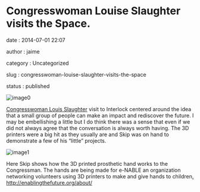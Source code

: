 Congresswoman Louise Slaughter visits the Space.
================================================

date
:   2014-07-01 22:07

author
:   jaime

category
:   Uncategorized

slug
:   congresswoman-louise-slaughter-visits-the-space

status
:   published

![image0](https://dl.dropboxusercontent.com/u/34056332/Group%20Photo.jpg)

[Congresswoman Louis Slaughter](http://www.louise.house.gov/) visit to
Interlock centered around the idea that a small group of people can make
an impact and rediscover the future. I may be embellishing a little but
I do think there was a sense that even if we did not always agree that
the conversation is always worth having. The 3D printers were a big hit
as they usually are and Skip was on hand to demonstrate a few of his
“little” projects.

![image1](https://dl.dropboxusercontent.com/u/34056332/Skip%20and%20Congresswoman.jpg)

Here Skip shows how the 3D printed prosthetic hand works to the
Congressman. The hands are being made for e-NABLE an organization
networking volunteers using 3D printers to make and give hands to
children[.](https://dl.dropboxusercontent.com/u/34056332/Alex.jpg)
<http://enablingthefuture.org/about/>
